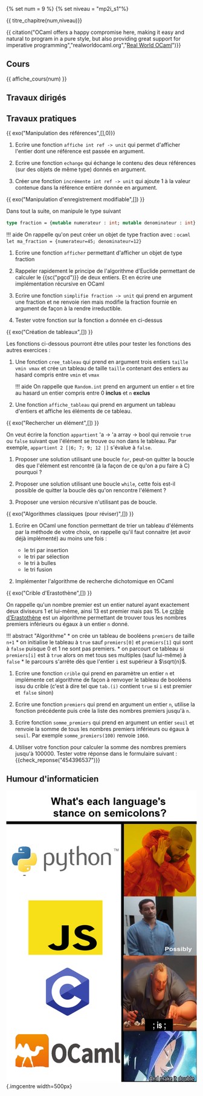 {% set num = 9 %}
{% set niveau = "mp2i_s1"%}

{{ titre_chapitre(num,niveau)}}

{{ citation("OCaml offers a happy compromise here, making it easy and natural to program in a pure style, but also providing great support for imperative programming","realworldocaml.org","[Real World OCaml](https://dev.realworldocaml.org/index.html)")}}

## Cours

{{ affiche_cours(num) }}

## Travaux dirigés


## Travaux pratiques

{{ exo("Manipulation des références",[],0)}}

1. Ecrire une fonction `affiche int ref -> unit` qui permet d'afficher l'entier dont une référence est passée en argument.

2. Ecrire une fonction `echange` qui échange le contenu des deux références (sur des objets de même type) donnés en argument.

3. Créer une fonction `incrémente int ref -> unit` qui ajoute 1 à la valeur contenue dans la référence entière donnée en argument.

{{ exo("Manipulation d'enregistrement modifiable",[]) }}

Dans tout la suite, on manipule le type suivant 
```ocaml
type fraction = {mutable numerateur : int; mutable denominateur : int}

```

!!! aide
    On rappelle qu'on peut créer un objet de type fraction avec :
    ```ocaml
    let ma_fraction = {numerateur=45; denominateur=12}
    ```

1. Ecrire une fonction `afficher` permettant d'afficher un objet de type fraction

2. Rappeler rapidement le principe de l'algorithme d'Euclide permettant de calculer le {{sc("pgcd")}} de deux entiers. Et en écrire une implémentation récursive en OCaml

3. Ecrire une fonction `simplifie fraction -> unit` qui prend en argument une fraction et ne renvoie rien mais modifie la fraction fournie en argument de façon à la rendre irreductible.

4. Tester votre fonction sur la fonction `a` donnée en ci-dessus

{{ exo("Création de tableaux",[]) }}

Les fonctions ci-dessous pourront être utiles pour tester les fonctions des autres exercices :

1. Une fonction `cree_tableau` qui prend en argument trois entiers `taille vmin vmax`  et crée un tableau de taille `taille` contenant des entiers au hasard compris entre `vmin` et `vmax`

    !!! aide
        On rappelle que `Random.int` prend en argument un entier `n` et tire au hasard un entier compris entre 0 **inclus** et `n` **exclus**

2. Une fonction `affiche_tableau` qui prend en argument un tableau d'entiers et affiche les éléments de ce tableau. 

{{ exo("Rechercher un élément",[]) }}

On veut écrire la fonction `appartient` 'a -> 'a array -> bool qui renvoie `true` ou `false` suivant que l'élément se trouve ou non dans le tableau. Par exemple, `appartient 2 [|6; 7; 9; 12 |]` s'évalue à `false`.

1. Proposer une solution utilisant une boucle `for`, peut-on quitter la boucle dès que l'élément est rencontré (à la façon de ce qu'on a pu faire à C) pourquoi ?

2. Proposer une solution utilisant une boucle `while`, cette fois est-il possible de quitter la boucle dès qu'on rencontre l'élément ? 

3. Proposer une version récursive n'utilisant pas de boucle.



{{ exo("Algorithmes classiques (pour réviser)",[]) }}

1. Ecrire en OCaml une fonction permettant de trier un tableau d'éléments par la méthode de votre choix, on rappelle qu'il faut connaitre (et avoir déjà implémenté) au moins une fois :

    * le tri par insertion
    * le tri par sélection
    * le tri à bulles
    * le tri fusion

2. Implémenter l'algorithme de recherche dichotomique en OCaml

{{ exo("Crible d'Erastothène",[]) }}

On rappelle qu'un nombre premier est un entier naturel ayant exactement deux diviseurs 1 et lui-même, ainsi 13 est premier mais pas 15. Le [crible d'Erastothène](https://fr.wikipedia.org/wiki/Crible_d%27%C3%89ratosth%C3%A8ne) est un algorithme permettant de trouver tous les nombres premiers inférieurs ou égaux à un entier `n` donné. 

!!! abstract "Algorithme"
    * on crée un tableau de booléens `premiers` de taille `n+1`
    * on initialise le tableau à `true` sauf `premiers[0]` et `premiers[1]` qui sont à `false` puisque  $0$ et 1 ne sont pas premiers.
    * on parcourt ce tableau si `premiers[i]` est à `true` alors on met tous ses multiples (sauf lui-même) à `false`
    * le parcours s'arrête dès que l'entier `i` est supérieur à $\sqrt{n}$.  

1. Ecrire  une fonction `crible` qui prend en paramètre un entier `n` et implémente cet algorithme de façon à renvoyer le tableau de booléens issu du crible (c'est à dire tel que `tab.(i)` contient `true` si `i` est premier et  `false` sinon)

2. Ecrire une fonction `premiers` qui prend en argument un entier `n`, utilise la fonction précédente puis crée la liste des nombres premiers jusqu'à `n`.

3. Ecrire  fonction `somme_premiers` qui prend en argument un entier `seuil` et renvoie la somme de tous les nombres premiers inférieurs ou égaux à `seuil`. Par exemple `somme_premiers(100)` renvoie `1060`.

4. Utiliser votre fonction pour calculer la somme des nombres premiers jusqu'à 100000. Tester votre réponse dans le formulaire suivant : {{check_reponse("454396537")}}

## Humour d'informaticien

![semicolon](./Images/C9/semicolon.png){.imgcentre width=500px}